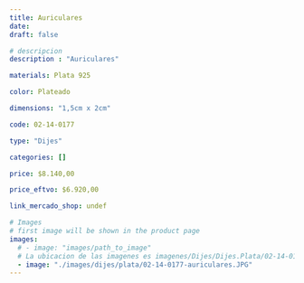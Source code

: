 ```yaml
---
title: Auriculares
date: 
draft: false

# descripcion
description : "Auriculares"

materials: Plata 925

color: Plateado

dimensions: "1,5cm x 2cm"

code: 02-14-0177

type: "Dijes"

categories: []

price: $8.140,00

price_eftvo: $6.920,00

link_mercado_shop: undef

# Images
# first image will be shown in the product page
images:
  # - image: "images/path_to_image"
  # La ubicacion de las imagenes es imagenes/Dijes/Dijes.Plata/02-14-0177-auriculares
  - image: "./images/dijes/plata/02-14-0177-auriculares.JPG"
---
```

